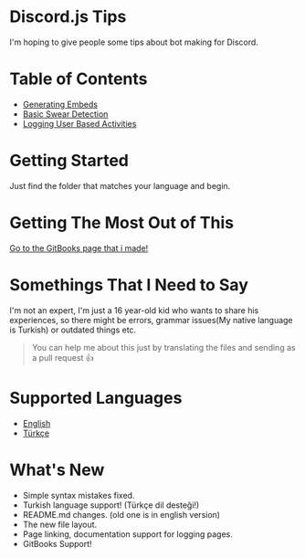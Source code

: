 # Discord.js Tips
I'm hoping to give people some tips about bot making for Discord.

# Table of Contents
* [Generating Embeds](https://github.com/yussufjpg/DiscordJS-Tips/blob/master/en/Generating%20Embeds.md)
* [Basic Swear Detection](https://github.com/yussufjpg/DiscordJS-Tips/blob/master/en/Basic%20Swear%20Detection.md)
* [Logging User Based Activities](https://github.com/yussufjpg/DiscordJS-Tips/blob/master/en/Logging%20User%20Based%20Activities.md)

# Getting Started
Just find the folder that matches your language and begin.

# Getting The Most Out of This
[Go to the GitBooks page that i made!](http://yussufjpg.github.io/DiscordJS-Tips)

# Somethings That I Need to Say
I'm not an expert, I'm just a 16 year-old kid who wants to share his experiences, so there might be errors, grammar issues(My native language is Turkish) or outdated things etc.

>You can help me about this just by translating the files and sending as a pull request 👍

# Supported Languages
- [English](https://github.com/yussufjpg/DiscordJS-Tips/tree/master/en)
- [Türkçe](https://github.com/yussufjpg/DiscordJS-Tips/tree/master/tr)

# What's New
* Simple syntax mistakes fixed.
* Turkish language support! (Türkçe dil desteği!)
* README.md changes. (old one is in english version)
* The new file layout.
* Page linking, documentation support for logging pages.
* GitBooks Support!
